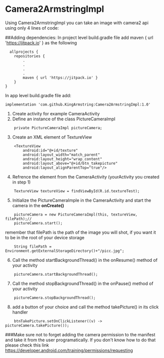 # Camera2ArmstringImpl

Using Camera2ArmstringImpl you can take an image with camera2 api using only 4 lines of code:

##Adding dependencies:
In project level build.gradle file add maven { url 'https://jitpack.io' } as the following
```
  allprojects {
    repositories {
        .
        .
        .
        .
        maven { url 'https://jitpack.io' }
    }
}  
```
In app level build.gradle file add:
```
implementation 'com.github.KingArmstring:Camera2ArmstringImpl:1.0'
```
1. Create activity for example CameraActivity
2. Define an instance of the class PictureCameraImpl
```
    private PictureCameraImpl pictureCamera;
```
3. Create an XML element of TextureView
```
    <TextureView
        android:id="@+id/texture"
        android:layout_width="match_parent"
        android:layout_height="wrap_content"
        android:layout_above="@+id/btn_takepicture"
        android:layout_alignParentTop="true"/>
```
4. Refrence the element from the CameraActivity (yourActivity you created in step 1)
```
    TextureView textureView = findViewById(R.id.textureTest);
```
5. Initialize the PictureCameraImple in the CameraActivity and start the camera in the <b>onCreate()</b>
```
    pictureCamera = new PictureCameraImpl(this, textureView, filePath);//
    pictureCamera.start();
```
remember that filePath is the path of the image you will shot, if you want it to be in the root of your device storage 
```
    String filePath = Environment.getExternalStorageDirectory()+"/picc.jpg";
```
6. Call the method startBackgroundThread() in the onResume() method of your activity
```
    pictureCamera.startBackgroundThread();
```
7. Call the method stopBackgroundThread() in the onPause() method of your activity
```
    pictureCamera.stopBackgroundThread();
```
8. add a button of your choice and call the method takePicture() in its click handler
```
    btnTakePicture.setOnClickListener((v) -> pictureCamera.takePicture());
```

###Make sure not to forget adding the camera permission to the manifest and take it from the user programatically. If you don't know how to do that please check this link https://developer.android.com/training/permissions/requesting

